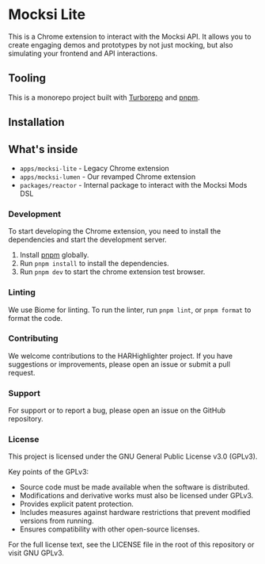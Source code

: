 # Mocksi Lite

This is a Chrome extension to interact with the Mocksi API. It allows you to create engaging demos and prototypes by not just mocking, but also simulating
your frontend and API interactions.


## Tooling
This is a monorepo project built with [Turborepo](https://turbo.build/repo) and [pnpm](https://pnpm.io).


## Installation

## What's inside
* `apps/mocksi-lite` - Legacy Chrome extension
* `apps/mocksi-lumen` - Our revamped Chrome extension
* `packages/reactor` - Internal package to interact with the Mocksi Mods DSL


### Development

To start developing the Chrome extension, you need to install the dependencies and start the development server.

1. Install [pnpm](https://pnpm.io/installation) globally.
2. Run `pnpm install` to install the dependencies.
3. Run `pnpm dev` to start the chrome extension test browser.

### Linting
We use Biome for linting. To run the linter, run `pnpm lint`, or `pnpm format` to format the code.

### Contributing

We welcome contributions to the HARHighlighter project. If you have suggestions or improvements, please open an issue or submit a pull request.

### Support

For support or to report a bug, please open an issue on the GitHub repository.

### License
This project is licensed under the GNU General Public License v3.0 (GPLv3).

Key points of the GPLv3:

* Source code must be made available when the software is distributed.
* Modifications and derivative works must also be licensed under GPLv3.
* Provides explicit patent protection.
* Includes measures against hardware restrictions that prevent modified versions from running.
* Ensures compatibility with other open-source licenses.

For the full license text, see the LICENSE file in the root of this repository or visit GNU GPLv3.